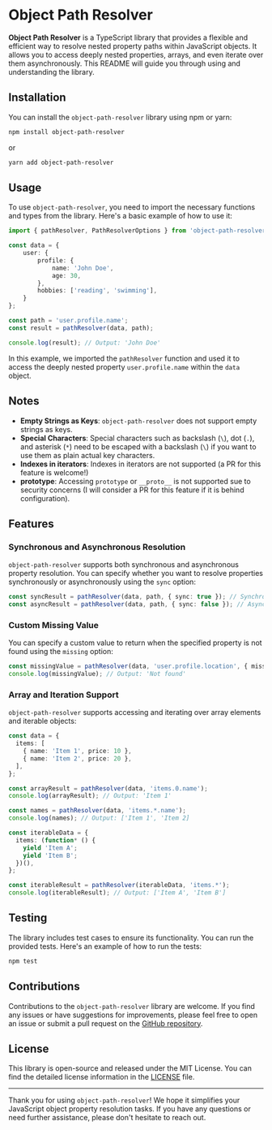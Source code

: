 # Object Path Resolver

**Object Path Resolver** is a TypeScript library that provides a flexible and efficient way to resolve nested property paths within JavaScript objects. It allows you to access deeply nested properties, arrays, and even iterate over them asynchronously. This README will guide you through using and understanding the library.

## Installation

You can install the `object-path-resolver` library using npm or yarn:

```bash
npm install object-path-resolver
```

or

```bash
yarn add object-path-resolver
```

## Usage

To use `object-path-resolver`, you need to import the necessary functions and types from the library. Here's a basic example of how to use it:

```typescript
import { pathResolver, PathResolverOptions } from 'object-path-resolver';

const data = {
    user: {
        profile: {
            name: 'John Doe',
            age: 30,
        },
        hobbies: ['reading', 'swimming'],
    }
};

const path = 'user.profile.name';
const result = pathResolver(data, path);

console.log(result); // Output: 'John Doe'
```

In this example, we imported the `pathResolver` function and used it to access the deeply nested property `user.profile.name` within the `data` object.


## Notes
- **Empty Strings as Keys**: `object-path-resolver` does not support empty strings as keys.
- **Special Characters**: Special characters such as backslash (`\`), dot (`.`), and asterisk (`*`) need to be escaped with a backslash (`\`) if you want to use them as plain actual key characters.
- **Indexes in iterators**: Indexes in iterators are not supported (a PR for this feature is welcome!)
- **prototype**: Accessing `prototype` or `__proto__` is not supported sue to security concerns (I will consider a PR for this feature if it is behind configuration).

## Features

### Synchronous and Asynchronous Resolution

`object-path-resolver` supports both synchronous and asynchronous property resolution. You can specify whether you want to resolve properties synchronously or asynchronously using the `sync` option:

```typescript
const syncResult = pathResolver(data, path, { sync: true }); // Synchronous
const asyncResult = pathResolver(data, path, { sync: false }); // Asynchronous
```

### Custom Missing Value

You can specify a custom value to return when the specified property is not found using the `missing` option:

```typescript
const missingValue = pathResolver(data, 'user.profile.location', { missing: 'Not found' });
console.log(missingValue); // Output: 'Not found'
```

### Array and Iteration Support

`object-path-resolver` supports accessing and iterating over array elements and iterable objects:

```typescript
const data = {
  items: [
    { name: 'Item 1', price: 10 },
    { name: 'Item 2', price: 20 },
  ],
};

const arrayResult = pathResolver(data, 'items.0.name');
console.log(arrayResult); // Output: 'Item 1'

const names = pathResolver(data, 'items.*.name');
console.log(names); // Output: ['Item 1', 'Item 2]

const iterableData = {
  items: (function* () {
    yield 'Item A';
    yield 'Item B';
  })(),
};

const iterableResult = pathResolver(iterableData, 'items.*');
console.log(iterableResult); // Output: ['Item A', 'Item B']
```

## Testing

The library includes test cases to ensure its functionality. You can run the provided tests. Here's an example of how to run the tests:

```bash
npm test
```

## Contributions

Contributions to the `object-path-resolver` library are welcome. If you find any issues or have suggestions for improvements, please feel free to open an issue or submit a pull request on the [GitHub repository](https://github.com/your-repo/object-path-resolver).

## License

This library is open-source and released under the MIT License. You can find the detailed license information in the [LICENSE](./LICENSE.md) file.

---

Thank you for using `object-path-resolver`! We hope it simplifies your JavaScript object property resolution tasks. If you have any questions or need further assistance, please don't hesitate to reach out.

